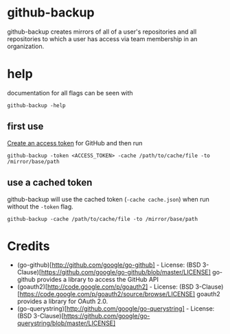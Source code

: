 # github-backup

github-backup creates mirrors of all of a user's repositories and all repositories to which a user has access via team membership in an organization.

# help

documentation for all flags can be seen with 

    github-backup -help

## first use

[Create an access token](https://help.github.com/articles/creating-an-access-token-for-command-line-use) for GitHub and then run

    github-backup -token <ACCESS_TOKEN> -cache /path/to/cache/file -to /mirror/base/path

## use a cached token 

github-backup will use the cached token (`-cache cache.json`) when run without the `-token` flag.

    github-backup -cache /path/to/cache/file -to /mirror/base/path

# Credits
* (go-github)[http://github.com/google/go-github] - License: (BSD 3-Clause)[https://github.com/google/go-github/blob/master/LICENSE] go-github provides a library to access the GitHub API
* (goauth2)[http://code.google.com/p/goauth2] - License: (BSD 3-Clause)[https://code.google.com/p/goauth2/source/browse/LICENSE] goauth2 provides a library for OAuth 2.0.
* (go-querystring)[http://github.com/google/go-querystring] - License: (BSD 3-Clause)[https://github.com/google/go-querystring/blob/master/LICENSE]

